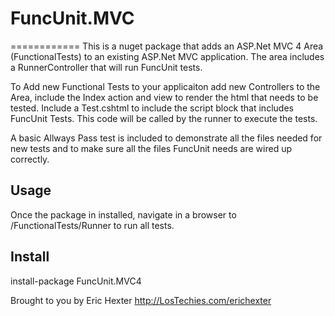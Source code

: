 # FuncUnit.MVC
============
This is a nuget package that adds an ASP.Net MVC 4 Area (FunctionalTests) to an existing ASP.Net MVC application. 
The area includes a RunnerController that will run FuncUnit tests.

To Add new Functional Tests to your applicaiton add new Controllers to the Area, include the Index action and view to render the html that needs to be tested.
Include a Test.cshtml to include the script block that includes FuncUnit Tests. This code will be called by the runner to execute the tests.

A basic Allways Pass test is included to demonstrate all the files needed for new tests and to make sure all the files FuncUnit needs are wired up correctly.

## Usage

Once the package in installed, navigate in a browser to /FunctionalTests/Runner to run all tests.

## Install
  install-package FuncUnit.MVC4


Brought to you by Eric Hexter http://LosTechies.com/erichexter

